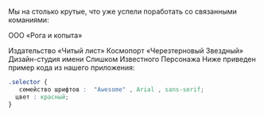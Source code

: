 Мы на столько крутые, что уже успели поработать со связанными команиями:

ООО «Рога и копыта»

Издательство «Читый лист»
Космопорт «Черезтерновый Звездный»
Дизайн-студия имени Слишком Известного Персонажа
Ниже приведен пример кода из нашего приложения:

```css
.selector {
   семейство шрифтов :  "Awesome" , Arial , sans-serif;
  цвет : красный;
}
```


